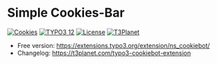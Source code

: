 # Simple Cookies-Bar

  [![Cookies](https://img.shields.io/badge/stable-v3.0.2-green?style=flat-square)](https://github.com/nitsan-technologies/ns_cookies/tree/3.0.2) [![TYPO3 12](https://img.shields.io/badge/TYPO3-12-orange.svg?style=flat-square)](https://get.typo3.org/version/13) [![License](https://img.shields.io/badge/license-GPL--3.0-orange?style=flat-square)](https://www.gnu.org/licenses/gpl-3.0.en.html) [![T3Planet](https://img.shields.io/badge/T3Planet-Cookies-50b99a?style=flat-square)](https://t3planet.com/typo3-cookiebot-extension)

- Free version: https://extensions.typo3.org/extension/ns_cookiebot/
- Changelog: https://t3planet.com/typo3-cookiebot-extension
